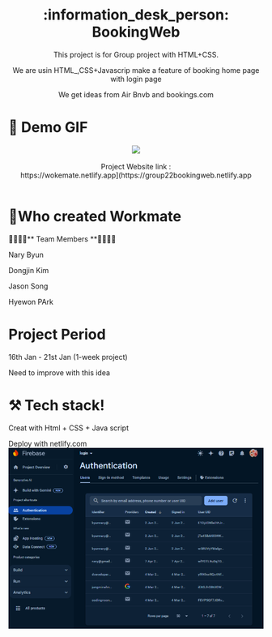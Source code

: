 



<div style="text-align:center;">
        <h1>:information_desk_person: BookingWeb</h1>
        <p>This project is for Group project with HTML+CSS.</p>
        <p>We are usin HTML_,CSS+Javascrip make a feature of booking home page with login page</p>
        <p>We get ideas from Air Bnvb and bookings.com </p>
    </div>


# :movie_camera: Demo GIF
</div><p align="center">
<img src="https://github.com/NAry-Byun/group22project/blob/master/bookingweb.gif?raw=true"></img></p><div></div>
<p align="center">Project Website link :<br> https://wokemate.netlify.app](https://group22bookingweb.netlify.app <br> <br>

# 🙌Who created Workmate
👨‍🎓👩‍🎓** Team Members **👨‍🎓👩‍🎓<br>

Nary Byun

Dongjin Kim

Jason Song

Hyewon PArk

# Project Period

16th Jan - 21st Jan (1-week project)

Need to improve with this idea


# ⚒️ Tech stack!



Creat with Html +  CSS + Java script 
<div>Deploy with netlify.com </div>
<div>
<img src="https://github.com/NAry-Byun/workmate/blob/master/img/workmate2.png?raw=true" ></img></div>

